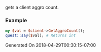 gets a client aggro count.
### Example

```perl
my $val = $client->GetAggroCount();
quest::say($val); # Returns int
```


Generated On 2018-04-29T00:30:15-07:00